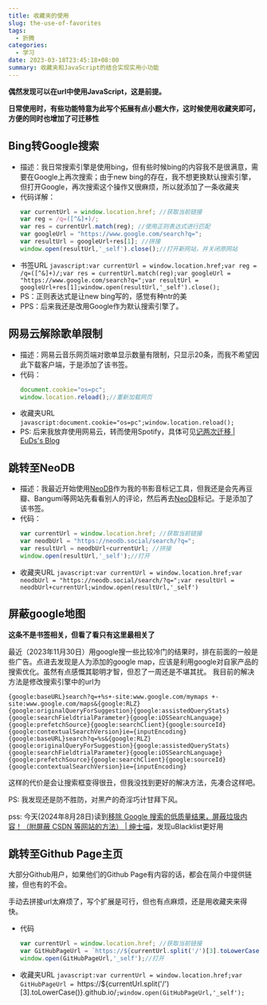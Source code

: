 ```yaml
---
title: 收藏夹的使用
slug: the-use-of-favorites
tags:
  - 折腾
categories:
  - 学习
date: 2023-03-18T23:45:18+08:00
summary: 收藏夹和JavaScript的结合实现实用小功能
---
```


**偶然发现可以在url中使用JavaScript，这是前提。**

**日常使用时，有些功能特意为此写个拓展有点小题大作，这时候使用收藏夹即可，方便的同时也增加了可迁移性**


## Bing转Google搜索
- 描述：我日常搜索引擎是使用bing，但有些时候bing的内容我不是很满意，需要在Google上再次搜索；由于new bing的存在，我不想更换默认搜索引擎，但打开Google，再次搜索这个操作又很麻烦，所以就添加了一条收藏夹
- 代码详解：
    ```JavaScript
    var currentUrl = window.location.href; //获取当前链接
    var reg = /q=([^&]+)/;
    var res = currentUrl.match(reg); //使用正则表达式进行匹配
    var googleUrl = "https://www.google.com/search?q=";
    var resultUrl = googleUrl+res[1]; //拼接
    window.open(resultUrl,'_self').close();//打开新网站，并关闭原网站
    ```
- 书签URL
    `javascript:var currentUrl = window.location.href;var reg = /q=([^&]+)/;var res = currentUrl.match(reg);var googleUrl = "https://www.google.com/search?q=";var resultUrl = googleUrl+res[1];window.open(resultUrl,'_self').close();`
- PS：正则表达式是让new bing写的，感觉有种ntr的美
- PPS：后来我还是改用Google作为默认搜索引擎了。

## 网易云解除歌单限制
- 描述：网易云音乐网页端对歌单显示数量有限制，只显示20条，而我不希望因此下载客户端，于是添加了该书签。
- 代码：
    ```JavaScript
    document.cookie="os=pc";
    window.location.reload();//重新加载网页
    ```
- 收藏夹URL
  `javascript:document.cookie="os=pc";window.location.reload();`
- PS: 后来我放弃使用网易云，转而使用Spotify，具体可见[记两次迁移 | EuDs's Blog](https://ds63.eu.org/2023/rocords-of-two-migrations/ )

## 跳转至NeoDB
- 描述：我最近开始使用[NeoDB](https://neodb.social/discover/)作为我的书影音标记工具，但我还是会先再豆瓣、Bangumi等网站先看看别人的评论，然后再去[NeoDB](https://neodb.social/discover/)标记。于是添加了该书签。
- 代码：
  ```JavaScript
  var currentUrl = window.location.href; //获取当前链接
  var neodbUrl = "https://neodb.social/search/?q=";
  var resultUrl = neodbUrl+currentUrl; //拼接
  window.open(resultUrl,'_self');//打开
  ```
- 收藏夹URL
  `javascript:var currentUrl = window.location.href;var neodbUrl = "https://neodb.social/search/?q=";var resultUrl = neodbUrl+currentUrl;window.open(resultUrl,'_self')`

## 屏蔽google地图
**这条不是书签相关，但看了看只有这里最相关了**

最近（2023年11月30日）用google搜一些比较冷门的结果时，排在前面的一般是些广告。点进去发现是人为添加的google map，应该是利用google对自家产品的搜索优化。虽然有点感慨其聪明才智，但忍了一周还是不堪其扰。
我目前的解决方法是修改搜索引擎中的url为

`
{google:baseURL}search?q=+%s+-site:www.google.com/mymaps
+-site:www.google.com/maps&{google:RLZ}{google:originalQueryForSuggestion}{google:assistedQueryStats}{google:searchFieldtrialParameter}{google:iOSSearchLanguage}{google:prefetchSource}{google:searchClient}{google:sourceId}{google:contextualSearchVersion}ie={inputEncoding}{google:baseURL}search?q=%s&{google:RLZ}{google:originalQueryForSuggestion}{google:assistedQueryStats}{google:searchFieldtrialParameter}{google:iOSSearchLanguage}{google:prefetchSource}{google:searchClient}{google:sourceId}{google:contextualSearchVersion}ie={inputEncoding}
`

这样的代价是会让搜索框变得很丑，但我没找到更好的解决方法，先凑合这样吧。

PS: 我发现还是防不胜防，对黑产的奇淫巧计甘拜下风。

pss: 今天(2024年8月28日)读到[移除 Google 搜索的低质量结果，屏蔽垃圾内容！（附屏蔽 CSDN 等网站的方法） | 绅士喵](https://blog.hentioe.dev/posts/google-search-blacklist.html )，发现uBlacklist更好用

## 跳转至Github Page主页
大部分Github用户，如果他们的Github Page有内容的话，都会在简介中提供链接，但也有的不会。

手动去拼接url太麻烦了，写个扩展是可行，但也有点麻烦，还是用收藏夹来得快。

- 代码
  ```JavaScript
  var currentUrl = window.location.href; //获取当前链接
  var GitHubPageUrl = `https://${currentUrl.split('/')[3].toLowerCase()}.github.io/`;
  window.open(GitHubPageUrl,'_self');//打开
  ```
- 收藏夹URL
  `javascript:var currentUrl = window.location.href;var GitHubPageUrl = `https://${currentUrl.split('/')[3].toLowerCase()}.github.io/`;window.open(GitHubPageUrl,'_self');`
